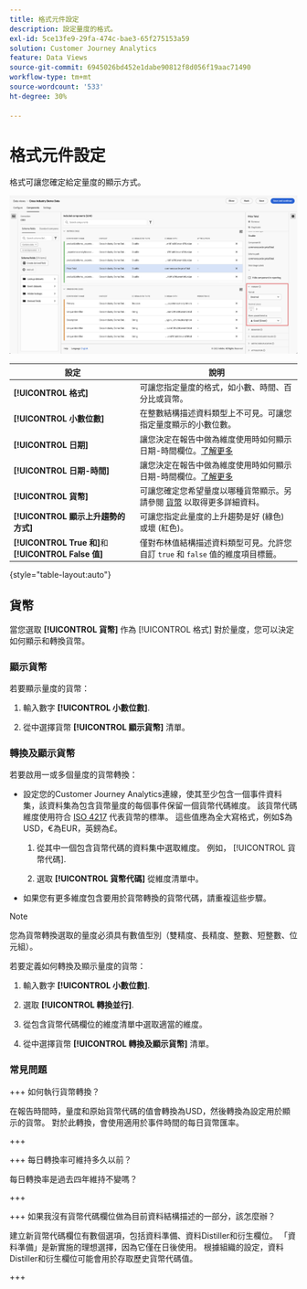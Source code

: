 ```yaml
---
title: 格式元件設定
description: 設定量度的格式。
exl-id: 5ce13fe9-29fa-474c-bae3-65f275153a59
solution: Customer Journey Analytics
feature: Data Views
source-git-commit: 6945026bd452e1dabe90812f8d056f19aac71490
workflow-type: tm+mt
source-wordcount: '533'
ht-degree: 30%

---
```


# 格式元件設定

格式可讓您確定給定量度的顯示方式。

![格式設定](../assets/format-settings.png)

| 設定 | 說明 |
| --- | --- |
| **[!UICONTROL 格式]** | 可讓您指定量度的格式，如小數、時間、百分比或貨幣。 |
| **[!UICONTROL 小數位數]** | 在整數結構描述資料類型上不可見。可讓您指定量度顯示的小數位數。 |
| **[!UICONTROL 日期]** | 讓您決定在報告中做為維度使用時如何顯示日期-時間欄位。[了解更多](../../use-cases/data-views/data-views-usecases.md#date-and-date-time-use-cases) |
| **[!UICONTROL 日期-時間]** | 讓您決定在報告中做為維度使用時如何顯示日期-時間欄位。[了解更多](../../use-cases/data-views/data-views-usecases.md#date-and-date-time-use-cases) |
| **[!UICONTROL 貨幣]** | 可讓您確定您希望量度以哪種貨幣顯示。另請參閱 [貨幣](#currency) 以取得更多詳細資料。 |
| **[!UICONTROL 顯示上升趨勢的方式]** | 可讓您指定此量度的上升趨勢是好 (綠色) 或壞 (紅色)。 |
| **[!UICONTROL True 和]**&#x200B;和 **[!UICONTROL False 值]** | 僅對布林值結構描述資料類型可見。允許您自訂 `true` 和 `false` 值的維度項目標籤。 |

{style="table-layout:auto"}

## 貨幣

當您選取 **[!UICONTROL 貨幣]** 作為 [!UICONTROL 格式] 對於量度，您可以決定如何顯示和轉換貨幣。

### 顯示貨幣

若要顯示量度的貨幣：

1. 輸入數字 **[!UICONTROL 小數位數]**.

1. 從中選擇貨幣 **[!UICONTROL 顯示貨幣]** 清單。


### 轉換及顯示貨幣

若要啟用一或多個量度的貨幣轉換：

- 設定您的Customer Journey Analytics連線，使其至少包含一個事件資料集，該資料集為包含貨幣量度的每個事件保留一個貨幣代碼維度。 該貨幣代碼維度使用符合 [ISO 4217](https://www.iso.org/iso-4217-currency-codes.html) 代表貨幣的標準。 這些值應為全大寫格式，例如$為USD，€為EUR，英鎊為£。

   1. 從其中一個包含貨幣代碼的資料集中選取維度。 例如， [!UICONTROL 貨幣代碼].

   1. 選取 **[!UICONTROL 貨幣代碼]** 從維度清單中。

- 如果您有更多維度包含要用於貨幣轉換的貨幣代碼，請重複這些步驟。

>[!NOTE]
>
>您為貨幣轉換選取的量度必須具有數值型別（雙精度、長精度、整數、短整數、位元組）。


若要定義如何轉換及顯示量度的貨幣：

1. 輸入數字 **[!UICONTROL 小數位數]**.

1. 選取 **[!UICONTROL 轉換並行]**.

1. 從包含貨幣代碼欄位的維度清單中選取適當的維度。

1. 從中選擇貨幣 **[!UICONTROL 轉換及顯示貨幣]** 清單。

### 常見問題

+++ 如何執行貨幣轉換？

在報告時間時，量度和原始貨幣代碼的值會轉換為USD，然後轉換為設定用於顯示的貨幣。 對於此轉換，會使用適用於事件時間的每日貨幣匯率。

+++


+++ 每日轉換率可維持多久以前？

每日轉換率是過去四年維持不變嗎？

+++


+++ 如果我沒有貨幣代碼欄位做為目前資料結構描述的一部分，該怎麼辦？

建立新貨幣代碼欄位有數個選項，包括資料準備、資料Distiller和衍生欄位。 「資料準備」是新實施的理想選擇，因為它僅在日後使用。 根據組織的設定，資料Distiller和衍生欄位可能會用於存取歷史貨幣代碼值。

+++

